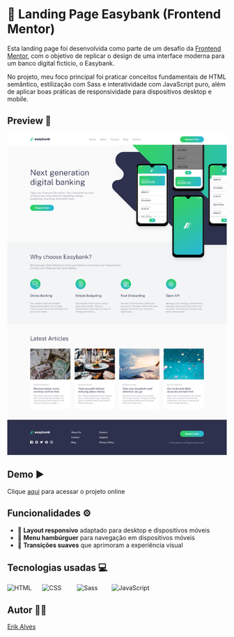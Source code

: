 # 🏦 Landing Page Easybank (Frontend Mentor) 

Esta landing page foi desenvolvida como parte de um desafio da [Frontend Mentor](https://www.frontendmentor.io/challenges/easybank-landing-page-WaUhkoDN), com o objetivo de replicar o design de uma interface moderna para um banco digital fictício, o Easybank.

No projeto, meu foco principal foi praticar conceitos fundamentais de HTML semântico, estilização com Sass e interatividade com JavaScript puro, além de aplicar boas práticas de responsividade para dispositivos desktop e mobile.

## Preview 👀

![Preview do projeto](./assets/preview.png)

## Demo ▶️

Clique <a href="https://digital-bank-lp-fem.vercel.app/" target="_blank" rel="noopener noreferrer">aqui</a>  para acessar o projeto online

## Funcionalidades ⚙️

- 📱 **Layout responsivo** adaptado para desktop e dispositivos móveis  
- 🍔 **Menu hambúrguer** para navegação em dispositivos móveis  
- 🎨 **Transições suaves** que aprimoram a experiência visual

## Tecnologias usadas 💻

<img
    align="left"
    alt="HTML"
    title="HTML" 
    width="64px" 
    style="padding-right: 16px;" 
    src="https://cdn.jsdelivr.net/gh/devicons/devicon@latest/icons/html5/html5-original.svg" 
/>

<img 
    align="left" 
    alt="CSS" 
    title="CSS"
    width="64px" 
    style="padding-right: 16px;"
    src="https://cdn.jsdelivr.net/gh/devicons/devicon@latest/icons/css3/css3-original.svg" 
/>

<img 
    align="left"
    alt="Sass" 
    title="Sass"
    width="64px" 
    style="padding-right: 16px;" 
    src="https://cdn.jsdelivr.net/gh/devicons/devicon@latest/icons/sass/sass-original.svg" 
/>

<img
    alt="JavaScript" 
    title="JavaScript"
    width="64px" 
    style="padding-right: 16px;" 
    src="https://cdn.jsdelivr.net/gh/devicons/devicon@latest/icons/javascript/javascript-original.svg" 
/>

## Autor 👨‍💻

<a href="https://portfolio-pessoal-alpha-nine.vercel.app/" target="_blank" rel="noopener noreferrer">Erik Alves</a>
